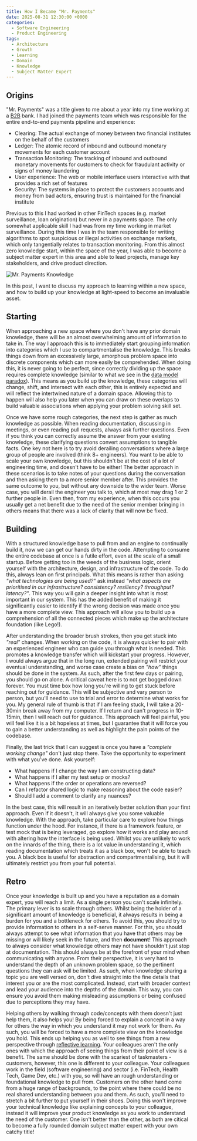 ```yaml
---
title: How I Became "Mr. Payments"
date: 2025-08-31 12:30:00 +0000
categories:
  - Software Engineering
  - Product Engineering
tags:
  - Architecture
  - Growth
  - Learning
  - Domain
  - Knowledge
  - Subject Matter Expert
---
```


## Origins

"Mr. Payments" was a title given to me about a year into my time working at a [B2B](https://en.wikipedia.org/wiki/Business-to-business) bank. I had joined the payments team which was responsible for the entire end-to-end payments pipeline and experience:

* Clearing: The actual exchange of money between two financial institutes on the behalf of the customers
* Ledger: The atomic record of inbound and outbound monetary movements for each customer account
* Transaction Monitoring: The tracking of inbound and outbound monetary movements for customers to check for fraudulant activity or signs of money laundering
* User experience: The web or mobile interface users interactive with that provides a rich set of features
* Security: The systems in place to protect the customers accounts and money from bad actors, ensuring trust is maintained for the financial institute

Previous to this I had worked in other FinTech spaces (e.g. market surveillance, loan origination) but never in a payments space. The only somewhat applicable skill I had was from my time working in market surveillance. During this time I was in the team responsible for writing algorithms to spot suspicious or illegal activities on exchange markets, which only tangentially relates to transaction monitoring. From this almost zero knowledge start, within the space of the year, I was able to become a subject matter expert in this area and able to lead projects, manage key stakeholders, and drive product direction.

![Mr. Payments Knowledge](../assets/img/posts/2025-08-31-images/mr-payments-knowledge.png)

In this post, I want to discuss my approach to learning within a new space, and how to build up your knowledge at light-speed to become an invaluable asset.

## Starting

When approaching a new space where you don't have any prior domain knowledge, there will be an almost overwhelming amount of information to take in. The way I approach this is to immediately start grouping information into categories which I use to compartmentalise the knowledge. This breaks things down from an excessively large, amorphous problem space into discrete components which can more easily be comprehended. When doing this, it is never going to be perfect, since correctly dividing up the space requires complete knowledge (similar to what we see in the [data model paradox](../data-model-paradox)). This means as you build up the knowledge, these categories will change, shift, and intersect with each other, this is entirely expected and will reflect the intertwined nature of a domain space. Allowing this to happen will also help you later when you can draw on these overlaps to build valuable associations when applying your problem solving skill set.

Once we have some rough categories, the next step is gather as much knowledge as possible. When reading documentation, discussing in meetings, or even reading pull requests, always ask further questions. Even if you think you can correctly assume the answer from your existing knowledge, these clarifying questions convert assumptions to tangible facts. One key not here is to try avoid derailing conversations where a large group of people are involved (think 8+ engineers). You want to be able to scale your own knowledge, but this shouldn't be at the cost of a lot of engineering time, and doesn't have to be either! The better approach in these scenarios is to take notes of your questions during the conversation and then asking them to a more senior member after. This provides the same outcome to you, but without any downside to the wider team. Worse case, you will derail the engineer you talk to, which at most may drag 1 or 2 further people in. Even then, from my experience, when this occurs you usually get a net benefit due to the need of the senior member bringing in others means that there was a lack of clarity that will now be fixed.

## Building

With a structured knowledge base to pull from and an engine to continually build it, now we can get our hands dirty in the code. Attempting to consume the entire codebase at once is a futile effort, even at the scale of a small startup. Before getting too in the weeds of the business logic, orient yourself with the architecture, design, and infrastructure of the code. To do this, always lean on first principals. What this means is rather than asking *"what technologies are being used?"* ask instead *"what aspects are prioritised in our infrastructure? consistency? resiliency? throughput? latency?"*. This way you will gain a deeper insight into what is most important in our system. This has the added benefit of making it significantly easier to identify if the wrong decision was made once you have a more complete view. This approach will allow you to build up a comprehension of all the connected pieces which make up the architecture foundation (like Lego!).

After understanding the broader brush strokes, then you get stuck into *"real"* changes. When working on the code, it is always quicker to pair with an experienced engineer who can guide you through what is needed. This promotes a knowledge transfer which will kickstart your progress. However, I would always argue that in the long run, extended pairing will restrict your eventual understanding, and worse case create a bias on *"how"* things should be done in the system. As such, after the first few days or pairing, you should go on alone. A critical caveat here is to not get bogged down forever. You must time box how long you're willing to get stuck before reaching out for guidance. This will be subjective and vary person to person, but you'll need to use to trial and error to determine what works for you. My general rule of thumb is that if I am feeling stuck, I will take a 20-30min break away from my computer. If I return and can't progress in 10-15min, then I will reach out for guidance. This approach will feel painful, you will feel like it is a bit hopeless at times, but I guarantee that it will force you to gain a better understanding as well as highlight the pain points of the codebase.

Finally, the last trick that I can suggest is once you have a *"complete working change"* don't just stop there. Take the opportunity to experiment with what you've done. Ask yourself:

* What happens if I change the way I am constructing data?
* What happens if I alter my test setup or mocks?
* What happens if the order or operations are reversed?
* Can I refactor shared logic to make reasoning about the code easier?
* Should I add a comment to clarify any nuances?

In the best case, this will result in an iteratively better solution than your first approach. Even if it doesn't, it will always give you some valuable knowledge. With the approach, take particular care to explore how things function under the hood. For instance, if there is a framework feature, or test mock that is being leveraged, go explore how it works and play around with altering how the interface is being used. Whilst you are unlikely to work on the innards of the thing, there is a lot value in understanding it, which reading documentation which treats it as a black box, won't be able to teach you. A black box is useful for abstraction and compartmentalising, but it will ultimately restrict you from your full potential.

## Retro

Once your knowledge is built up and you have a reputation as a domain expert, you will reach a limit. As a single person you can't scale infinitely. The primary lever is to scale through others. Whilst being the holder of a significant amount of knowledge is beneficial, it always results in being a burden for you and a bottleneck for others. To avoid this, you should try to provide information to others in a self-serve manner. For this, you should always attempt to see what information that you have that others may be missing or will likely seek in the future, and then **document**! This approach to always consider what knowledge others may not have shouldn't just stop at documentation. This should always be at the forefront of your mind when communicating with anyone. From their perspective, it is very hard to understand the depth of an unknown problem space, so the pertinent questions they can ask will be limited. As such, when knowledge sharing a topic you are well versed on, don't dive straight into the fine details that interest you or are the most complicated. Instead, start with broader context and lead your audience into the depths of the domain. This way, you can ensure you avoid them making misleading assumptions or being confused due to perceptions they may have.

Helping others by walking through code/concepts with them doesn't just help them, it also helps you! By being forced to explain a concept in a way for others the way in which you understand it may not work for them. As such, you will be forced to have a more complete view on the knowledge you hold. This ends up helping you as well to see things from a new perspective through [reflective learning](https://en.wikipedia.org/wiki/Reflective_learning). Your colleagues aren't the only ones with which the approach of seeing things from their point of view is a benefit. The same should be done with the scariest of taskmasters - customers, however, this one is different to your colleague. Your colleagues work in the field (software engineering) and sector (i.e. FinTech, Health Tech, Game Dev, etc.) with you, so will have an rough understanding or foundational knowledge to pull from. Customers on the other hand come from a huge range of backgrounds, to the point where there could be no real shared understanding between you and them. As such, you'll need to stretch a bit further to put yourself in their shoes. Doing this won't improve your technical knowledge like explaining concepts to your colleague, instead it will improve your product knowledge as you work to understand the need of the customer. One isn't better than the other, as both are citical to become a fully rounded domain subject matter expert with your own catchy title!

